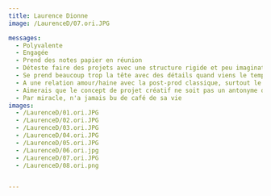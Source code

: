 ```yaml
---
title: Laurence Dionne
image: /LaurenceD/07.ori.JPG

messages:
  - Polyvalente
  - Engagée
  - Prend des notes papier en réunion
  - Déteste faire des projets avec une structure rigide et peu imaginative
  - Se prend beaucoup trop la tête avec des détails quand viens le temps de planifier un projet
  - A une relation amour/haine avec la post-prod classique, surtout le montage
  - Aimerais que le concept de projet créatif ne soit pas un antonyme du concept du sommeil
  - Par miracle, n'a jamais bu de café de sa vie
images:
  - /LaurenceD/01.ori.JPG
  - /LaurenceD/02.ori.JPG
  - /LaurenceD/03.ori.JPG
  - /LaurenceD/04.ori.JPG
  - /LaurenceD/05.ori.JPG
  - /LaurenceD/06.ori.jpg
  - /LaurenceD/07.ori.JPG
  - /LaurenceD/08.ori.png


---
```






  
  

 
 
 


